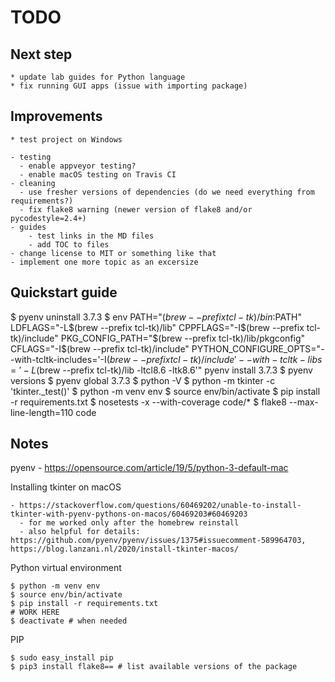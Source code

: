 # TODO

## Next step

    * update lab guides for Python language
    * fix running GUI apps (issue with importing package)

## Improvements

    * test project on Windows

    - testing
      - enable appveyor testing?
      - enable macOS testing on Travis CI
    - cleaning
      - use fresher versions of dependencies (do we need everything from requirements?)
      - fix flake8 warning (newer version of flake8 and/or pycodestyle=2.4+)
    - guides
        - test links in the MD files
        - add TOC to files
    - change license to MIT or something like that
    - implement one more topic as an excersize

## Quickstart guide

  $ pyenv uninstall 3.7.3
  $ env   PATH="$(brew --prefix tcl-tk)/bin:$PATH"   LDFLAGS="-L$(brew --prefix tcl-tk)/lib"   CPPFLAGS="-I$(brew --prefix tcl-tk)/include"   PKG_CONFIG_PATH="$(brew --prefix tcl-tk)/lib/pkgconfig"   CFLAGS="-I$(brew --prefix tcl-tk)/include"   PYTHON_CONFIGURE_OPTS="--with-tcltk-includes='-I$(brew --prefix tcl-tk)/include' --with-tcltk-libs='-L$(brew --prefix tcl-tk)/lib -ltcl8.6 -ltk8.6'"   pyenv install 3.7.3
  $ pyenv versions
  $ pyenv global 3.7.3
  $ python -V
  $ python -m tkinter -c 'tkinter._test()'
  $ python -m venv env
  $ source env/bin/activate
  $ pip install -r requirements.txt
  $ nosetests -x --with-coverage code/*
  $ flake8 --max-line-length=110 code

## Notes

pyenv
    - https://opensource.com/article/19/5/python-3-default-mac

Installing tkinter on macOS

    - https://stackoverflow.com/questions/60469202/unable-to-install-tkinter-with-pyenv-pythons-on-macos/60469203#60469203
      - for me worked only after the homebrew reinstall
      - also helpful for details: https://github.com/pyenv/pyenv/issues/1375#issuecomment-589964703, https://blog.lanzani.nl/2020/install-tkinter-macos/

Python virtual environment

    $ python -m venv env
    $ source env/bin/activate
    $ pip install -r requirements.txt
    # WORK HERE
    $ deactivate # when needed

PIP

    $ sudo easy_install pip
    $ pip3 install flake8== # list available versions of the package
